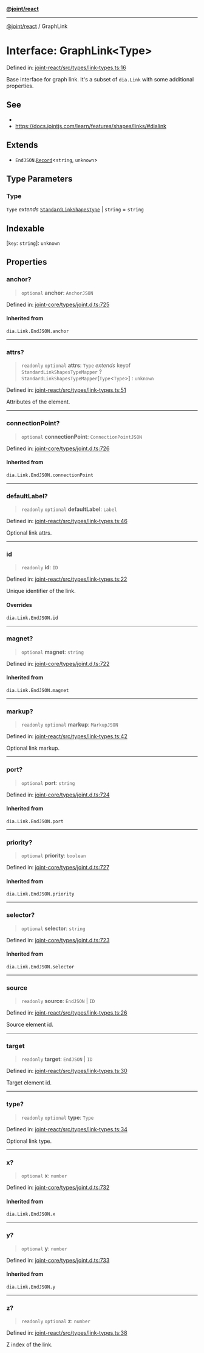[**@joint/react**](../README.md)

***

[@joint/react](../README.md) / GraphLink

# Interface: GraphLink\<Type\>

Defined in: [joint-react/src/types/link-types.ts:16](https://github.com/samuelgja/joint/blob/main/packages/joint-react/src/types/link-types.ts#L16)

Base interface for graph link.
It's a subset of `dia.Link` with some additional properties.

## See

 - 
 - https://docs.jointjs.com/learn/features/shapes/links/#dialink

## Extends

- `EndJSON`.[`Record`](https://www.typescriptlang.org/docs/handbook/utility-types.html#recordkeys-type)\<`string`, `unknown`\>

## Type Parameters

### Type

`Type` *extends* [`StandardLinkShapesType`](../type-aliases/StandardLinkShapesType.md) \| `string` = `string`

## Indexable

\[`key`: `string`\]: `unknown`

## Properties

### anchor?

> `optional` **anchor**: `AnchorJSON`

Defined in: [joint-core/types/joint.d.ts:725](https://github.com/samuelgja/joint/blob/main/packages/joint-core/types/joint.d.ts#L725)

#### Inherited from

`dia.Link.EndJSON.anchor`

***

### attrs?

> `readonly` `optional` **attrs**: `Type` *extends* keyof `StandardLinkShapesTypeMapper` ? `StandardLinkShapesTypeMapper`\[`Type`\<`Type`\>\] : `unknown`

Defined in: [joint-react/src/types/link-types.ts:51](https://github.com/samuelgja/joint/blob/main/packages/joint-react/src/types/link-types.ts#L51)

Attributes of the element.

***

### connectionPoint?

> `optional` **connectionPoint**: `ConnectionPointJSON`

Defined in: [joint-core/types/joint.d.ts:726](https://github.com/samuelgja/joint/blob/main/packages/joint-core/types/joint.d.ts#L726)

#### Inherited from

`dia.Link.EndJSON.connectionPoint`

***

### defaultLabel?

> `readonly` `optional` **defaultLabel**: `Label`

Defined in: [joint-react/src/types/link-types.ts:46](https://github.com/samuelgja/joint/blob/main/packages/joint-react/src/types/link-types.ts#L46)

Optional link attrs.

***

### id

> `readonly` **id**: `ID`

Defined in: [joint-react/src/types/link-types.ts:22](https://github.com/samuelgja/joint/blob/main/packages/joint-react/src/types/link-types.ts#L22)

Unique identifier of the link.

#### Overrides

`dia.Link.EndJSON.id`

***

### magnet?

> `optional` **magnet**: `string`

Defined in: [joint-core/types/joint.d.ts:722](https://github.com/samuelgja/joint/blob/main/packages/joint-core/types/joint.d.ts#L722)

#### Inherited from

`dia.Link.EndJSON.magnet`

***

### markup?

> `readonly` `optional` **markup**: `MarkupJSON`

Defined in: [joint-react/src/types/link-types.ts:42](https://github.com/samuelgja/joint/blob/main/packages/joint-react/src/types/link-types.ts#L42)

Optional link markup.

***

### port?

> `optional` **port**: `string`

Defined in: [joint-core/types/joint.d.ts:724](https://github.com/samuelgja/joint/blob/main/packages/joint-core/types/joint.d.ts#L724)

#### Inherited from

`dia.Link.EndJSON.port`

***

### priority?

> `optional` **priority**: `boolean`

Defined in: [joint-core/types/joint.d.ts:727](https://github.com/samuelgja/joint/blob/main/packages/joint-core/types/joint.d.ts#L727)

#### Inherited from

`dia.Link.EndJSON.priority`

***

### selector?

> `optional` **selector**: `string`

Defined in: [joint-core/types/joint.d.ts:723](https://github.com/samuelgja/joint/blob/main/packages/joint-core/types/joint.d.ts#L723)

#### Inherited from

`dia.Link.EndJSON.selector`

***

### source

> `readonly` **source**: `EndJSON` \| `ID`

Defined in: [joint-react/src/types/link-types.ts:26](https://github.com/samuelgja/joint/blob/main/packages/joint-react/src/types/link-types.ts#L26)

Source element id.

***

### target

> `readonly` **target**: `EndJSON` \| `ID`

Defined in: [joint-react/src/types/link-types.ts:30](https://github.com/samuelgja/joint/blob/main/packages/joint-react/src/types/link-types.ts#L30)

Target element id.

***

### type?

> `readonly` `optional` **type**: `Type`

Defined in: [joint-react/src/types/link-types.ts:34](https://github.com/samuelgja/joint/blob/main/packages/joint-react/src/types/link-types.ts#L34)

Optional link type.

***

### x?

> `optional` **x**: `number`

Defined in: [joint-core/types/joint.d.ts:732](https://github.com/samuelgja/joint/blob/main/packages/joint-core/types/joint.d.ts#L732)

#### Inherited from

`dia.Link.EndJSON.x`

***

### y?

> `optional` **y**: `number`

Defined in: [joint-core/types/joint.d.ts:733](https://github.com/samuelgja/joint/blob/main/packages/joint-core/types/joint.d.ts#L733)

#### Inherited from

`dia.Link.EndJSON.y`

***

### z?

> `readonly` `optional` **z**: `number`

Defined in: [joint-react/src/types/link-types.ts:38](https://github.com/samuelgja/joint/blob/main/packages/joint-react/src/types/link-types.ts#L38)

Z index of the link.
